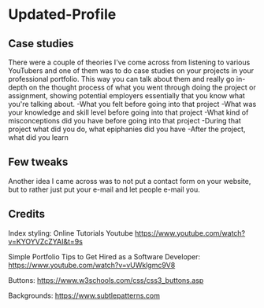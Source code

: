 # Updated-Profile

## Case studies
There were a couple of theories I've come across from listening to various YouTubers and one of them was to do case studies on your projects in your professional portfolio. This way you can talk about them and really go in-depth on the thought process of what you went through doing the project or assignment, showing potential employers essentially that you know what you're talking about.
-What you felt before going into that project
-What was your knowledge and skill level before going into that project
-What kind of misconceptions did you have before going into that project
-During that project what did you do, what epiphanies did you have
-After the project, what did you learn

## Few tweaks
Another idea I came across was to not put a contact form on your website, but to rather just put your e-mail and let people e-mail you.

## Credits
Index styling: Online Tutorials Youtube
https://www.youtube.com/watch?v=KYOYVZcZYAI&t=9s

Simple Portfolio Tips to Get Hired as a Software Developer:
https://www.youtube.com/watch?v=vUWklgmc9V8

Buttons:
https://www.w3schools.com/css/css3_buttons.asp

Backgrounds:
https://www.subtlepatterns.com